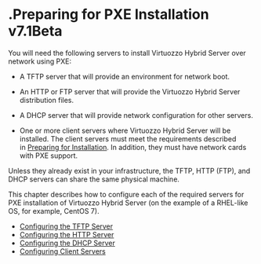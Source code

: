# .Preparing for PXE Installation v7.1Beta

You will need the following servers to install Virtuozzo Hybrid Server over network using PXE:

-   A TFTP server that will provide an environment for network boot.

-   An HTTP or FTP server that will provide the Virtuozzo Hybrid Server distribution files.

-   A DHCP server that will provide network configuration for other servers.

-   One or more client servers where Virtuozzo Hybrid Server will be installed. The client servers must meet the requirements described in [Preparing for Installation](.Preparing_for_Installation_v7.1Beta). In addition, they must have network cards with PXE support.

Unless they already exist in your infrastructure, the TFTP, HTTP (FTP), and DHCP servers can share the same physical machine.

This chapter describes how to configure each of the required servers for PXE installation of Virtuozzo Hybrid Server (on the example of a RHEL-like OS, for example, CentOS 7).

-   [Configuring the TFTP Server](.Configuring_the_TFTP_Server_v7.1Beta)
-   [Configuring the HTTP Server](.Configuring_the_HTTP_Server_v7.1Beta)
-   [Configuring the DHCP Server](.Configuring_the_DHCP_Server_v7.1Beta)
-   [Configuring Client Servers](.Configuring_Client_Servers_v7.1Beta)


